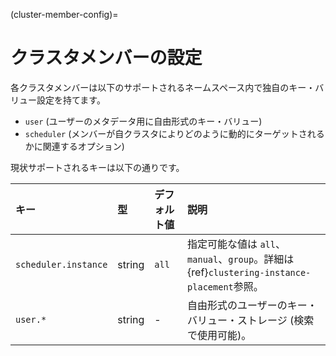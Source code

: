(cluster-member-config)=
# クラスタメンバーの設定

各クラスタメンバーは以下のサポートされるネームスペース内で独自のキー・バリュー設定を持てます。

- `user` (ユーザーのメタデータ用に自由形式のキー・バリュー)
- `scheduler` (メンバーが自クラスタによりどのように動的にターゲットされるかに関連するオプション)

現状サポートされるキーは以下の通りです。

| キー                 | 型     | デフォルト値 | 説明                                                                                                                                                                                         |
| :-----------------   | :----- | :------      | :------------------------------------------------------------------------------------------------------------------------------------------------------------------------------------------- |
| `scheduler.instance` | string | `all`        | 指定可能な値は `all`、`manual`、`group`。詳細は{ref}`clustering-instance-placement`参照。                                                                                                          |
| `user.*`             | string | -            | 自由形式のユーザーのキー・バリュー・ストレージ (検索で使用可能)。                                                                                                                            |
